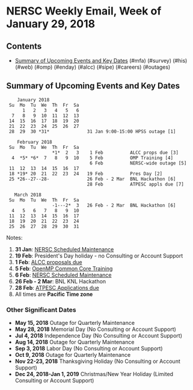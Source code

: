 # NERSC Weekly Email, Week of January 29, 2018 #

## Contents ## 

- [Summary of Upcoming Events and Key Dates](#dates)
(#mfa)
(#survey)
(#his)
(#web)
(#omp)
(#enday)
(#alcc)
(#sipe)
(#careers)
(#outages)

## Summary of Upcoming Events and Key Dates <a name="dates"/> ##

        January 2018
     Su  Mo  Tu  We  Th  Fr  Sa
          1   2   3   4   5   6    
      7   8   9  10  11  12  13   
     14  15  16  17  18  19  20   
     21  22  23  24  25  26  27   
     28  29  30 *31*              31 Jan 9:00-15:00 HPSS outage [1]

        February 2018
     Su  Mo  Tu  We  Th  Fr  Sa
                     *1*  2   3    1 Feb          ALCC props due [3]
      4  *5* *6*  7   8   9  10    5 Feb          OMP Training [4]
                                   6 Feb          NERSC-wide outage [5]
     11  12  13  14  15  16  17
     18 *19* 20  21  22  23  24   19 Feb          Pres Day [2]
     25 *26--27--28-              26 Feb - 2 Mar  BNL Hackathon [6]
                                  28 Feb          ATPESC appls due [7]

       March 2018
     Su  Mo  Tu  We  Th  Fr  Sa
                     -1---2*  3   26 Feb - 2 Mar  BNL Hackathon [6]
      4   5   6   7   8   9  10
     11  12  13  14  15  16  17
     18  19  20  21  22  23  24
     25  26  27  28  29  30  31

Notes:
1. **31 Jan**: [NERSC Scheduled Maintenance](#outages)
2. **19 Feb**: President's Day holiday - no Consulting or Account Support
3. **1 Feb**: [ALCC proposals due](#alcc) 
4. **5 Feb**: [OpenMP Common Core Training](#omp) 
5. **6 Feb**: [NERSC Scheduled Maintenance](#outages)
6. **26 Feb - 2 Mar**: BNL KNL Hackathon
7. **28 Feb**: [ATPESC Applications due](http://extremecomputingtraining.anl.gov/)
8. All times are **Pacific Time zone**


### Other Significant Dates ###
- **May 15, 2018** Outage for Quarterly Maintenance
- **May 28, 2018** Memorial Day (No Consulting or Account Support)
- **Jul  4, 2018** Independence Day (No Consulting or Account Support)
- **Aug 14, 2018** Outage for Quarterly Maintenance
- **Sep  3, 2018** Labor Day (No Consulting or Account Support)
- **Oct  9, 2018** Outage for Quarterly Maintenance
- **Nov 22-23, 2018** Thanksgiving Holiday (No Consulting or Account Support)
- **Dec 24, 2018-Jan 1, 2019** Christmas/New Year Holiday (Limited Consulting or Account Support)





